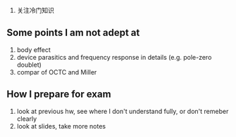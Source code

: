 1. 关注冷门知识

## Some points I am not adept at
1. body effect
1. device parasitics and frequency response in details (e.g. pole-zero doublet)
1. compar of OCTC and Miller

## How I prepare for exam
1. look at previous hw, see where I don't understand fully, or don't remeber clearly
1. look at slides, take more notes
